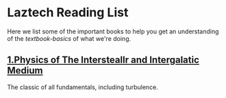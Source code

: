 # Laztech Reading List

Here we list some of the important books to help you get an understanding of the *textbook-basics* of what we're doing.



## [1.Physics of The Intersteallr and Intergalatic Medium](http://alpha.sinp.msu.ru/~panov/LibBooks/CR/176312__legalreads.com.pdf)
The classic of all fundamentals, including turbulence.

